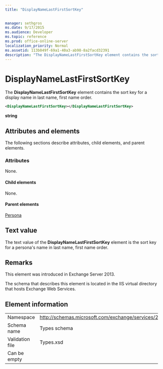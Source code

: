 ```yaml
---
title: "DisplayNameLastFirstSortKey"
 
 
manager: sethgros
ms.date: 9/17/2015
ms.audience: Developer
ms.topic: reference
ms.prod: office-online-server
localization_priority: Normal
ms.assetid: 113b049f-69a1-40a3-ab98-8a2facd32391
description: "The DisplayNameLastFirstSortKey element contains the sort key for a display name in last name, first name order."
---
```


# DisplayNameLastFirstSortKey

The **DisplayNameLastFirstSortKey** element contains the sort key for a display name in last name, first name order. 
  
```XML
<DisplayNameLastFirstSortKey></DisplayNameLastFirstSortKey>
```

 **string**
## Attributes and elements

The following sections describe attributes, child elements, and parent elements.
  
### Attributes

None.
  
#### Child elements

None.
  
#### Parent elements

[Persona](persona.md)
  
## Text value

The text value of the **DisplayNameLastFirstSortKey** element is the sort key for a persona's name in last name, first name order. 
  
## Remarks

This element was introduced in Exchange Server 2013.
  
The schema that describes this element is located in the IIS virtual directory that hosts Exchange Web Services.
  
## Element information

|||
|:-----|:-----|
|Namespace  <br/> |http://schemas.microsoft.com/exchange/services/2006/types  <br/> |
|Schema name  <br/> |Types schema  <br/> |
|Validation file  <br/> |Types.xsd  <br/> |
|Can be empty  <br/> ||
   

